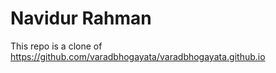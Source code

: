 # Navidur Rahman

This repo is a clone of https://github.com/varadbhogayata/varadbhogayata.github.io
